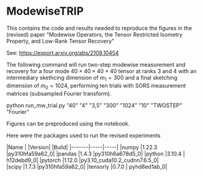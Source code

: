# ModewiseTRIP

This contains the code and results needed to reproduce the figures in the (revised) paper "Modewise Operators, the Tensor Restricted Isometry Property, and Low-Rank Tensor Recovery"

See: https://export.arxiv.org/abs/2109.10454

The following command will run two-step modewise measurement and recovery for a four mode $40\times40\times40\times40$ tensor at ranks 3 and 4 with an intermediary skethcing dimension of $m_1 = 300$ and a final sketching dimension of $m_0 = 1024$, performing ten trials with SORS measurement matrices (subsampled Fourier transform).

python run_mw_trial.py "40" "4" "3,5" "300" "1024" "10" "TWOSTEP" "Fourier"

Figures can be preproduced using the notebook.

Here were the packages used to run the revised experiments

|Name |                   |Version|                  |Build|
|-------|-----|-----|
|numpy                     |1.22.3          |py310hfa59a62_0|
|pandas                    |1.4.3           |py310h6a678d5_0|
|python                    |3.10.4          |     h12debd9_0|
|pytorch                   |1.12.0          |py3.10_cuda10.2_cudnn7.6.5_0|    
|scipy                     |1.7.3           |py310hfa59a62_0|
|tensorly                  |0.7.0           |   pyhd8ed1ab_0|   
